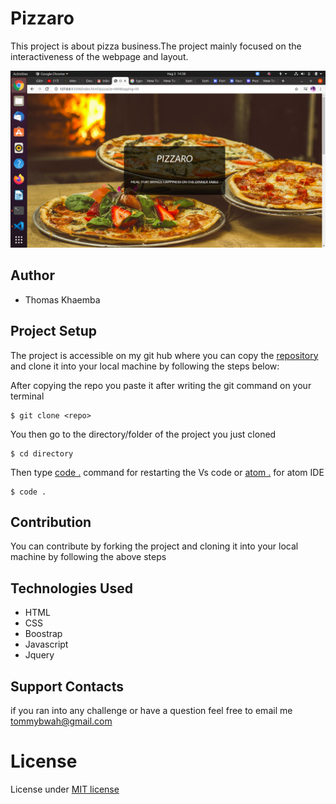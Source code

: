 # Pizzaro
This project is about  pizza business.The project mainly focused on the interactiveness of the webpage and layout.

![screenshot](screenshot.png)

## Author
 * Thomas Khaemba 

## Project Setup
The project  is accessible  on my git hub where you can copy the [repository](https://github.com/tomito26/pizzaro-pizza.git) and clone it into your local machine by following the steps below:

After copying the repo you paste it after writing the git command on your terminal
```
$ git clone <repo>
```
You then go to the directory/folder  of the project you just cloned

```
$ cd directory
```
 Then type [code .]() command for restarting the Vs code or [atom .]() for atom IDE
 ```
$ code . 
 ```

## Contribution
You can contribute  by forking the project  and cloning it into your local machine by following the above steps

## Technologies Used
* HTML
* CSS
* Boostrap
* Javascript
* Jquery
## Support Contacts
if you ran into any challenge  or have a question feel free to  email me tommybwah@gmail.com
# License 
License under [MIT license](license)